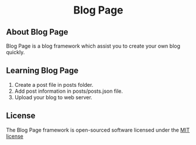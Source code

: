 <h1><p align="center">Blog Page</p></h1>

## About Blog Page
Blog Page is a blog framework which assist you to create your own blog quickly.

## Learning Blog Page
1. Create a post file in posts folder.
2. Add post information in posts/posts.json file.
3. Upload your blog to web server.

## License 
The Blog Page framework is open-sourced software licensed under the [MIT license](https://opensource.org/licenses/MIT)